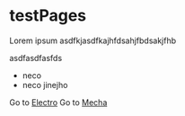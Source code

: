 # testPages

Lorem ipsum asdfkjasdfkajhfdsahjfbdsakjfhb 

asdfasdfasfds
* neco
* neco jinejho

Go to [Electro](manual_electro)
Go to [Mecha](manual_mecha)
